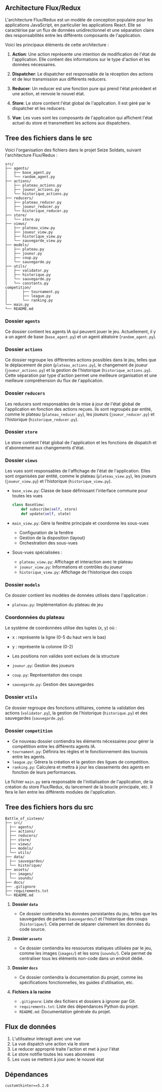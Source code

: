 ## Architecture Flux/Redux

L'architecture Flux/Redux est un modèle de conception populaire pour les applications JavaScript, en particulier les applications React. Elle se caractérise par un flux de données unidirectionnel et une séparation claire des responsabilités entre les différents composants de l'application.

Voici les principaux éléments de cette architecture :

1. **Action**: Une action représente une intention de modification de l'état de l'application. Elle contient des informations sur le type d'action et les données nécessaires.

2. **Dispatcher**: Le dispatcher est responsable de la réception des actions et de leur transmission aux différents reducers.

3. **Reducer**: Un reducer est une fonction pure qui prend l'état précédent et une action, et renvoie le nouvel état.

4. **Store**: Le store contient l'état global de l'application. Il est géré par le dispatcher et les reducers.

5. **Vue**: Les vues sont les composants de l'application qui affichent l'état actuel du store et transmettent les actions aux dispatchers.

## Tree des fichiers dans le src

Voici l'organisation des fichiers dans le projet Seize Soldats, suivant l'architecture Flux/Redux :

```
src/
├── agents/
│   ├── base_agent.py
│   └── random_agent.py
├── actions/
│   ├── plateau_actions.py
│   ├── joueur_actions.py
│   └── historique_actions.py
├── reducers/
│   ├── plateau_reducer.py
│   ├── joueur_reducer.py
│   └── historique_reducer.py
├── store/
│   └── store.py
├── views/
│   ├── plateau_view.py
│   ├── joueur_view.py
│   ├── historique_view.py
│   └── sauvegarde_view.py
├── models/
│   ├── plateau.py
│   ├── joueur.py
│   ├── coup.py
│   └── sauvegarde.py
├── utils/
│   ├── validator.py
│   ├── historique.py
│   └── sauvegarde.py
│   └── constants.py
competition/
│       ├── tournament.py
│       ├── league.py
│       └── ranking.py
└── main.py
└── README.md
```



### Dossier `agents`

Ce dossier contient les agents IA qui peuvent jouer le jeu. Actuellement, il y a un agent de base (`base_agent.py`) et un agent aléatoire (`random_agent.py`).

### Dossier `actions`

Ce dossier regroupe les différentes actions possibles dans le jeu, telles que le déplacement de pion (`plateau_actions.py`), le changement de joueur (`joueur_actions.py`) et la gestion de l'historique (`historique_actions.py`). Cette séparation par type d'action permet une meilleure organisation et une meilleure compréhension du flux de l'application.

### Dossier `reducers`

Les reducers sont responsables de la mise à jour de l'état global de l'application en fonction des actions reçues. Ils sont regroupés par entité, comme le plateau (`plateau_reducer.py`), les joueurs (`joueur_reducer.py`) et l'historique (`historique_reducer.py`).

### Dossier `store`

Le store contient l'état global de l'application et les fonctions de dispatch et d'abonnement aux changements d'état.

### Dossier `views`

Les vues sont responsables de l'affichage de l'état de l'application. Elles sont organisées par entité, comme le plateau (`plateau_view.py`), les joueurs (`joueur_view.py`) et l'historique (`historique_view.py`).

- `base_view.py`: Classe de base définissant l'interface commune pour toutes les vues
  ```python
  class BaseView:
      def subscribe(self, store)
      def update(self, state)
  ```

- `main_view.py`: Gère la fenêtre principale et coordonne les sous-vues
  - Configuration de la fenêtre
  - Gestion de la disposition (layout)
  - Orchestration des sous-vues

- Sous-vues spécialisées :
  - `plateau_view.py`: Affichage et interaction avec le plateau
  - `joueur_view.py`: Informations et contrôles du joueur
  - `historique_view.py`: Affichage de l'historique des coups

### Dossier `models`


Ce dossier contient les modèles de données utilisés dans l'application :

- `plateau.py`: Implémentation du plateau de jeu
### Coordonnées du plateau

Le système de coordonnées utilise des tuples (x, y) où :
- x : représente la ligne (0-5 du haut vers le bas)
- y : représente la colonne (0-2)
- Les positions non valides sont exclues de la structure


- `joueur.py`: Gestion des joueurs
- `coup.py`: Représentation des coups
- `sauvegarde.py`: Gestion des sauvegardes






### Dossier `utils`

Ce dossier regroupe des fonctions utilitaires, comme la validation des actions (`validator.py`), la gestion de l'historique (`historique.py`) et des sauvegardes (`sauvegarde.py`).


### Dossier `competition`
   - Ce nouveau dossier contiendra les éléments nécessaires pour gérer la compétition entre les différents agents IA.
   - `tournament.py`: Définira les règles et le fonctionnement des tournois entre les agents.
   - `league.py`: Gérera la création et la gestion des ligues de compétition.
   - `ranking.py`: Calculera et mettra à jour les classements des agents en fonction de leurs performances.

Le fichier `main.py` sera responsable de l'initialisation de l'application, de la création du store Flux/Redux, du lancement de la boucle principale, etc. Il fera le lien entre les différents modules de l'application.


## Tree des fichiers hors du src

```
Battle_of_sixteen/
├── src/
│ ├── agents/
│ ├── actions/
│ ├── reducers/
│ ├── store/
│ ├── views/
│ ├── models/
│ └── utils/
├── data/
│ ├── sauvegardes/
│ └── historique/
├── assets/
│ ├── images/
│ └── sounds/
├── docs/
├── .gitignore
├── requirements.txt
└── README.md
```


1. **Dossier `data`**
   - Ce dossier contiendra les données persistantes du jeu, telles que les sauvegardes de parties (`sauvegardes/`) et l'historique des coups (`historique/`). Cela permet de séparer clairement les données du code source.

2. **Dossier `assets`**
   - Ce dossier contiendra les ressources statiques utilisées par le jeu, comme les images (`images/`) et les sons (`sounds/`). Cela permet de centraliser tous les éléments non-code dans un endroit dédié.

3. **Dossier `docs`**
   - Ce dossier contiendra la documentation du projet, comme les spécifications fonctionnelles, les guides d'utilisation, etc.

4. **Fichiers à la racine**
   - `.gitignore`: Liste des fichiers et dossiers à ignorer par Git.
   - `requirements.txt`: Liste des dépendances Python du projet.
   - `README.md`: Documentation générale du projet.


## Flux de données

1. L'utilisateur interagit avec une vue
2. La vue dispatch une action via le store
3. Le reducer approprié traite l'action et met à jour l'état
4. Le store notifie toutes les vues abonnées
5. Les vues se mettent à jour avec le nouvel état


 

## Dépendances
```
customtkinter==5.2.0
```


